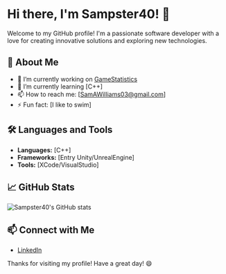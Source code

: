 # Hi there, I'm Sampster40! 👋

Welcome to my GitHub profile! I'm a passionate software developer with a love for creating innovative solutions and exploring new technologies.

## 🚀 About Me

- 🔭 I’m currently working on [GameStatistics](https://github.com/Sampster40/Projects)
- 🌱 I’m currently learning [C++]
- 📫 How to reach me: [SamAWilliams03@gmail.com]
- ⚡ Fun fact: [I like to swim]

## 🛠️ Languages and Tools

- **Languages:** [C++]
- **Frameworks:** [Entry Unity/UnrealEngine]
- **Tools:** [XCode/VisualStudio]

## 📈 GitHub Stats

![Sampster40's GitHub stats](https://github-readme-stats.vercel.app/api?username=Sampster40&show_icons=true&theme=radical)

## 📫 Connect with Me

- [LinkedIn](https://www.linkedin.com/in/samuel-williams-3b8a72342/)

Thanks for visiting my profile! Have a great day! 😄
